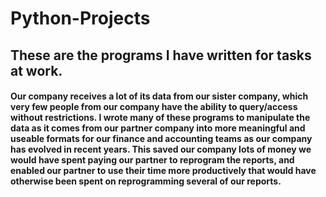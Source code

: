 # Python-Projects
## These are the programs I have written for tasks at work.
#### Our company receives a lot of its data from our sister company, which very few people from our company have the ability to query/access without restrictions. I wrote many of these programs to manipulate the data as it comes from our partner company into more meaningful and useable formats for our finance and accounting teams as our company has evolved in recent years. This saved our company lots of money we would have spent paying our partner to reprogram the reports, and enabled our partner to use their time more productively that would have otherwise been spent on reprogramming several of our reports.
